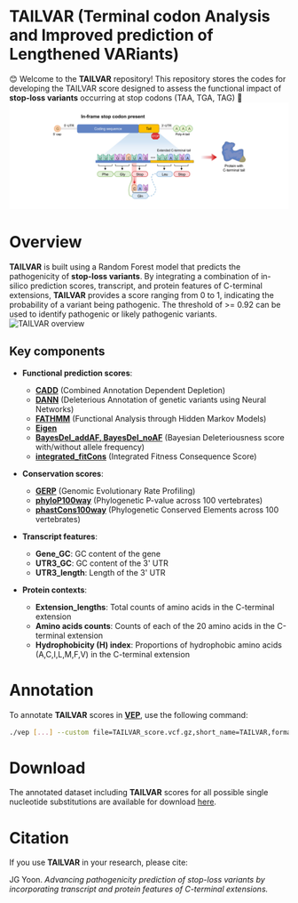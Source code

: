 # TAILVAR (Terminal codon Analysis and Improved prediction of Lengthened VARiants)
😊 Welcome to the **TAILVAR** repository! This repository stores the codes for developing the TAILVAR score designed to assess the functional impact of **stop-loss variants** occurring at stop codons (TAA, TGA, TAG) 🚀
![TAILVAR overview](images/TAILVAR_overview.jpg)

# Overview
**TAILVAR** is built using a Random Forest model that predicts the pathogenicity of **stop-loss variants**. By integrating a combination of in-silico prediction scores, transcript, and protein features of C-terminal extensions, **TAILVAR** provides a score ranging from 0 to 1, indicating the probability of a variant being pathogenic. The threshold of >= 0.92 can be used to identify pathogenic or likely pathogenic variants.
![TAILVAR overview](images/TAILVAR_performance.jpg)

## Key components

- **Functional prediction scores**:
  - **[CADD](http://cadd.gs.washington.edu/)** (Combined Annotation Dependent Depletion)
  - **[DANN](https://cbcl.ics.uci.edu/public_data/DANN/)** (Deleterious Annotation of genetic variants using Neural Networks)
  - **[FATHMM](http://fathmm.biocompute.org.uk/fathmmMKL.htm)** (Functional Analysis through Hidden Markov Models)
  - **[Eigen](http://www.columbia.edu/~ii2135/eigen.html)**
  - **[BayesDel_addAF, BayesDel_noAF](https://fenglab.chpc.utah.edu/BayesDel/BayesDel.html)** (Bayesian Deleteriousness score with/without allele frequency)
  - **[integrated_fitCons](https://www.nature.com/articles/ng.3196)** (Integrated Fitness Consequence Score)

- **Conservation scores**:
  - **[GERP](http://mendel.stanford.edu/SidowLab/downloads/gerp/)** (Genomic Evolutionary Rate Profiling)
  - **[phyloP100way](http://hgdownload.soe.ucsc.edu/goldenPath/hg38/phyloP100way/)** (Phylogenetic P-value across 100 vertebrates)
  - **[phastCons100way](http://hgdownload.soe.ucsc.edu/goldenPath/hg38/phastCons100way/)** (Phylogenetic Conserved Elements across 100 vertebrates)

- **Transcript features**:
  - **Gene_GC**: GC content of the gene
  - **UTR3_GC**: GC content of the 3' UTR
  - **UTR3_length**: Length of the 3' UTR

- **Protein contexts**:
  - **Extension_lengths**: Total counts of amino acids in the C-terminal extension
  - **Amino acids counts**: Counts of each of the 20 amino acids in the C-terminal extension
  - **Hydrophobicity (H) index**: Proportions of hydrophobic amino acids (A,C,I,L,M,F,V) in the C-terminal extension

# Annotation
To annotate **TAILVAR** scores in **[VEP](https://github.com/Ensembl/ensembl-vep)**, use the following command:
```bash
./vep [...] --custom file=TAILVAR_score.vcf.gz,short_name=TAILVAR,format=vcf,type=exact,fields=score
```

# Download
The annotated dataset including **TAILVAR** scores for all possible single nucleotide substitutions are available for download [here](https://zenodo.org/records/13846886).

# Citation
If you use **TAILVAR** in your research, please cite:

JG Yoon. *Advancing pathogenicity prediction of stop-loss variants by incorporating transcript and protein features of C-terminal extensions.*
